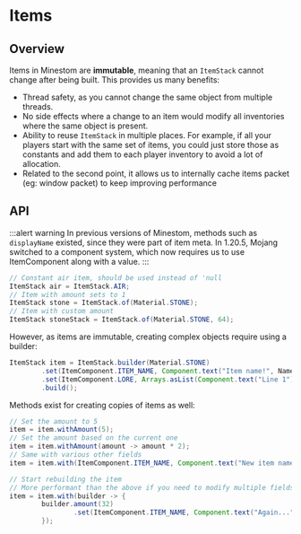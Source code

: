 # Items

## Overview

Items in Minestom are **immutable**, meaning that an `ItemStack` cannot change after being built. This provides us many benefits:

- Thread safety, as you cannot change the same object from multiple threads.
- No side effects where a change to an item would modify all inventories where the same object is present.
- Ability to reuse `ItemStack` in multiple places. For example, if all your players start with the same set of items, you could just store those as constants and add them to each player inventory to avoid a lot of allocation.
- Related to the second point, it allows us to internally cache items packet (eg: window packet) to keep improving performance

## API

:::alert warning
In previous versions of Minestom, methods such as `displayName` existed, since they were part of item meta. In 1.20.5, Mojang switched to a component system, which now requires us to use ItemComponent along with a value.
:::

```java
// Constant air item, should be used instead of 'null
ItemStack air = ItemStack.AIR;
// Item with amount sets to 1
ItemStack stone = ItemStack.of(Material.STONE);
// Item with custom amount
ItemStack stoneStack = ItemStack.of(Material.STONE, 64);
```

However, as items are immutable, creating complex objects require using a builder:

```java
ItemStack item = ItemStack.builder(Material.STONE)
        .set(ItemComponent.ITEM_NAME, Component.text("Item name!", NamedTextColor.GREEN))
        .set(ItemComponent.LORE, Arrays.asList(Component.text("Line 1"), Component.text("Line 2")))
        .build();
```

Methods exist for creating copies of items as well:

```java
// Set the amount to 5
item = item.withAmount(5);
// Set the amount based on the current one
item = item.withAmount(amount -> amount * 2);
// Same with various other fields
item = item.with(ItemComponent.ITEM_NAME, Component.text("New item name!"));

// Start rebuilding the item
// More performant than the above if you need to modify multiple fields
item = item.with(builder -> {
        builder.amount(32)
                .set(ItemComponent.ITEM_NAME, Component.text("Again..."));
        });
```
